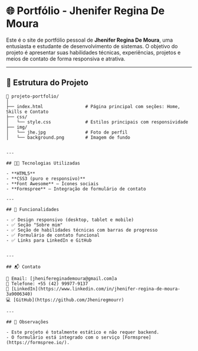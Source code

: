 # 🌐 Portfólio - Jhenifer Regina De Moura

Este é o site de portfólio pessoal de **Jhenifer Regina De Moura**, uma entusiasta e estudante de desenvolvimento de sistemas. O objetivo do projeto é apresentar suas habilidades técnicas, experiências, projetos e meios de contato de forma responsiva e atrativa.

---

## 📁 Estrutura do Projeto

```
📁 projeto-portfolio/
│
├── index.html                # Página principal com seções: Home, Skills e Contato
├── css/
│   └── style.css             # Estilos principais com responsividade
├── img/
│   └── jhe.jpg               # Foto de perfil
│   └── background.png        # Imagem de fundo


---

## 🧑‍💻 Tecnologias Utilizadas

- **HTML5**
- **CSS3 (puro e responsivo)**
- **Font Awesome** – Ícones sociais
- **Formspree** – Integração de formulário de contato

---

## 🧠 Funcionalidades

- ✅ Design responsivo (desktop, tablet e mobile)
- ✅ Seção "Sobre mim"
- ✅ Seção de habilidades técnicas com barras de progresso
- ✅ Formulário de contato funcional
- ✅ Links para LinkedIn e GitHub


---

## 📬 Contato

📧 Email: [jhenifereginademoura@gmail.com]a
📱 Telefone: +55 (42) 99977-9137  
🔗 [LinkedIn](https://www.linkedin.com/in/jhenifer-regina-de-moura-3a9006340)  
💻 [GitHub](https://github.com/Jheniregmourr)

---

## 📌 Observações

- Este projeto é totalmente estático e não requer backend.
- O formulário está integrado com o serviço [Formspree](https://formspree.io/).